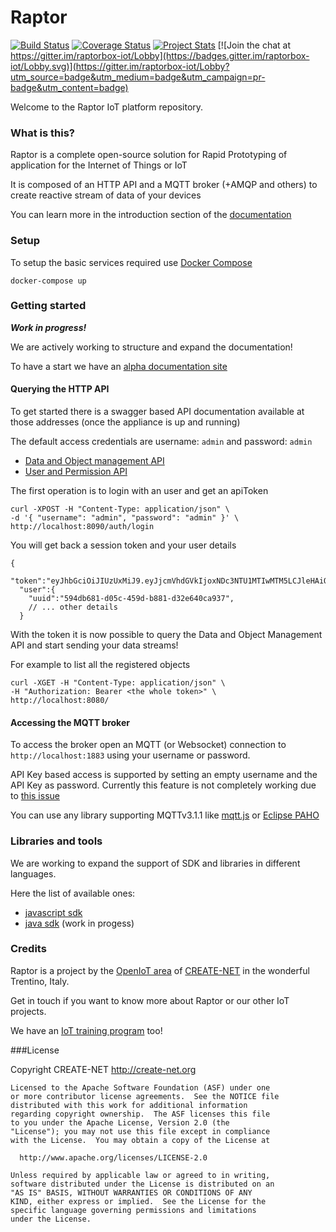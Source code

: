 # Raptor

[![Build Status](https://travis-ci.org/raptorbox/raptor.svg?branch=master)](https://travis-ci.org/raptorbox/raptor) [![Coverage Status](https://coveralls.io/repos/github/raptorbox/raptor/badge.svg?branch=master)](https://coveralls.io/github/raptorbox/raptor?branch=master) [![Project Stats](https://www.openhub.net/p/raptorbox/widgets/project_thin_badge.gif)](https://www.openhub.net/p/raptorbox) [![Join the chat at https://gitter.im/raptorbox-iot/Lobby](https://badges.gitter.im/raptorbox-iot/Lobby.svg)](https://gitter.im/raptorbox-iot/Lobby?utm_source=badge&utm_medium=badge&utm_campaign=pr-badge&utm_content=badge)

Welcome to the Raptor IoT platform repository.

### What is this?

Raptor is a complete open-source solution for Rapid Prototyping of application for the Internet of Things or IoT

It is composed of an HTTP API and a MQTT broker (+AMQP and others) to create reactive stream of data of your devices

You can learn more in the introduction section of the [documentation](http://raptorbox.github.io/raptor/)

### Setup

To setup the basic services required use [Docker Compose](https://docs.docker.com/compose/)

`docker-compose up`

### Getting started

***Work in progress!***

We are actively working to structure and expand the documentation!

To have a start we have an [alpha documentation site](http://raptorbox.github.io/raptor/README.md)

#### Querying the HTTP API

To get started there is a swagger based API documentation available at those addresses (once the appliance is up and running)

The default access credentials are username: `admin` and password: `admin`

- [Data and Object management API](http://localhost:8080/swagger.yaml)
- [User and Permission API](http://localhost:8090/auth/swagger.yaml)

The first operation is to login with an user and get an apiToken

```
curl -XPOST -H "Content-Type: application/json" \
-d '{ "username": "admin", "password": "admin" }' \
http://localhost:8090/auth/login
```

You will get back a session token and your user details

```
{
  "token":"eyJhbGciOiJIUzUxMiJ9.eyJjcmVhdGVkIjoxNDc3NTU1MTIwMTM5LCJleHAiOjE0Nzc1NTY5MjAsInV1aWQiOiI1OTRkYjY4MS1kMDVjLTQ1OWQtYjg4MS1kMzJlNjQwY2E5MzcifQ.4khnaaAVyoMm_QWjES5NQ6uNbUaaCyrTfrGx47p2qUdFh6ZWtvafGrZvf7iiarIj50FeXrqoSc9N0XTOYaVnig",
  "user":{
    "uuid":"594db681-d05c-459d-b881-d32e640ca937",
    // ... other details
  }
```

With the token it is now possible to query the Data and Object Management API and start sending your data streams!

For example to list all the registered objects

```
curl -XGET -H "Content-Type: application/json" \
-H "Authorization: Bearer <the whole token>" \
http://localhost:8080/
```

#### Accessing the MQTT broker

To access the broker open an MQTT (or Websocket) connection to `http://localhost:1883` using your username or password.

API Key based access is supported by setting an empty username and the API Key as password. Currently this feature is not completely working due to [this issue](https://issues.apache.org/jira/browse/ARTEMIS-826)

You can use any library supporting MQTTv3.1.1 like [mqtt.js](https://github.com/mqttjs/MQTT.js) or [Eclipse PAHO](https://eclipse.org/paho/)

### Libraries and tools

We are working to expand the support of SDK and libraries in different languages.

Here the list of available ones:

- [javascript sdk](https://github.com/raptorbox/raptorjs)
- [java sdk](https://github.com/raptorbox/raptor/raptor-client) (work in progess)

### Credits

Raptor is a project by the [OpenIoT area](http://perfectiot.eu/) of [CREATE-NET](http://create-net.org) in the wonderful Trentino, Italy.

Get in touch if you want to know more about Raptor or our other IoT projects.

We have an [IoT training program](http://perfectiot.eu/iot-training/) too!

###License

Copyright CREATE-NET <http://create-net.org>

```
Licensed to the Apache Software Foundation (ASF) under one
or more contributor license agreements.  See the NOTICE file
distributed with this work for additional information
regarding copyright ownership.  The ASF licenses this file
to you under the Apache License, Version 2.0 (the
"License"); you may not use this file except in compliance
with the License.  You may obtain a copy of the License at

  http://www.apache.org/licenses/LICENSE-2.0

Unless required by applicable law or agreed to in writing,
software distributed under the License is distributed on an
"AS IS" BASIS, WITHOUT WARRANTIES OR CONDITIONS OF ANY
KIND, either express or implied.  See the License for the
specific language governing permissions and limitations
under the License.
```
